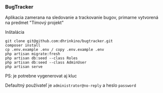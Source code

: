 ### BugTracker


Aplikacia zamerana na sledovanie a trackovanie bugov, primarne vytvorená na predmet "Tímový projekt"

Inštalácia
```
git clone git@github.com:dhrinkino/bugtracker.git
composer install
cp .env.example .env / copy .env.example .env
php artisan migrate:fresh
php artisan db:seed --class Roles
php artisan db:seed --class AdminUser
php artisan serve
```
PS: je potrebne vygenerovat aj kluc

Defaultný používateľ je ```administrator@no-reply``` a heslo ```password```
